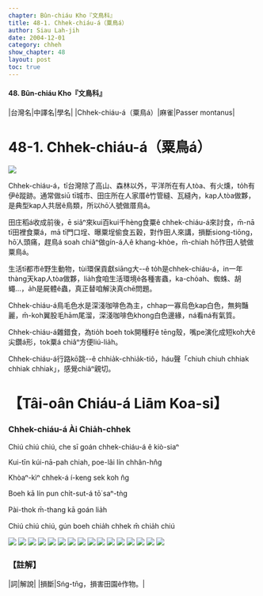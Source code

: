```yaml
---
chapter: Bûn-chiáu Kho『文鳥科』
title: 48-1. Chhek-chiáu-á（粟鳥á）
author: Siau Lah-jih
date: 2004-12-01    
category: chheh
show_chapter: 48
layout: post
toc: true
---
```


#### 48. Bûn-chiáu Kho『文鳥科』


|台灣名|中譯名|學名|
|Chhek-chiáu-á（粟鳥á）|麻雀|Passer montanus|


# 48-1. Chhek-chiáu-á（粟鳥á）

![](../too5/48/48-1-4.Chhek-chiáu-á.jpg)


Chhek-chiáu-á，tī台灣除了高山、森林以外，平洋所在有人tòa、有火燻，to̍h有伊ê蹤跡。通常做siū tī城市、田庄所在人家厝ê竹管縫、瓦縫內，kap人tòa做夥，是典型kap人共居ê鳥類，所以hō͘人號做厝鳥á。

田庄稻á收成前後，ē siâⁿ來kui百kui千hèng食粟ê chhek-chiáu-á來討食，m̄-nā tī田裡食粟á，mā tī門口埕、曝粟埕偷食五穀，對作田人來講，損斷siong-tiōng，hō͘人頭痛，趕鳥á soah chiâⁿ做gín-á人ê khang-khòe，m̄-chiah hō͘作田人號做粟鳥á。

生活tī都市ê野生動物，tùi環保貢獻siāng大--ê to̍h是chhek-chiáu-á，in一年thàng天kap人tòa做夥，lia̍h食咱生活環境ê各種害蟲，ka-cho̍ah、蜘蛛、胡蠅…，a̍h是屍體ê蟲，真正替咱解決真chē問題。

Chhek-chiáu-á鳥毛色水是深淺咖啡色為主，chhap一寡烏色kap白色，無夠豔麗，m̄-koh翼股毛hām尾溜，深淺咖啡色khong白色邊緣，ná看ná有氣質。

Chhek-chiáu-á雜錯食，為tio̍h boeh tok開種籽ê tēng殼，嘴pe演化成短koh大ê尖鑽á形，tok粟á chiâⁿ方便liú-lia̍h。

Chhek-chiáu-á行路kō͘跳--ê chhia̍k-chhia̍k-tiô，háu聲「chiuh chiuh chhiak chhiak chhiak」，感覺chiâⁿ親切。




# 【Tâi-oân Chiáu-á Liām Koa-si】

### **Chhek-chiáu-á Ài Chia̍h-chhek**


Chiú chiú chiú, che sī goán chhek-chiáu-á ê kiò-siaⁿ

Kui-tīn kúi-nā-pah chiah, poe-lâi lín chhân-hn̂g

Khòaⁿ-kìⁿ chhek-á í-keng sek koh n̂g

Boeh kā lín pun chi̍t-sut-á tō͘ saⁿ-tǹg

Pài-thok m̄-thang kā goán lia̍h

Chiú chiú chiú, gún boeh chia̍h chhek m̄ chia̍h chiú


 
![](../too5/48/48-1-1.Chhek-chiáu-á.jpg)
![](../too5/48/48-1-15.Chhek-chiáu-á.jpg)
![](../too5/48/48-1-3.Chhek-chiáu-á.jpg)
![](../too5/48/48-1-9.Chhek-chiáu-á.jpg)
![](../too5/48/48-1-10.Chhek-chiáu-á.jpg)
![](../too5/48/48-1-12.Chhek-chiáu-á.jpg)
![](../too5/48/48-1-6.Chhek-chiáu-á.jpg)
![](../too5/48/48-1-2.Chhek-chiáu-á.jpg)
![](../too5/48/48-1-7.Chhek-chiáu-á.jpg)
![](../too5/48/48-1-5.Chhek-chiáu-á.jpg)
![](../too5/48/48-1-8.Chhek-chiáu-á.jpg)
![](../too5/48/48-1-13.Chhek-chiáu-á.jpg)
![](../too5/48/48-1-14.Chhek-chiáu-á.jpg)
![](../too5/48/48-1-11.Chhek-chiáu-á.jpg)
![](../too5/48/48-1-17.Chhek-chiáu-á.jpg)
![](../too5/48/48-1-16.Chhek-chiáu-á.jpg)



### 【註解】

|詞|解說|
|損斷|Sńg-tn̄g，損害田園ê作物。|





